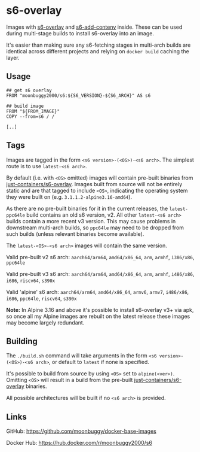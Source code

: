 # s6-overlay
Images with [s6-overlay][s6-repo] and [s6-add-contenv](https://github.com/moonbuggy/docker-base-images/tree/master/s6-add-contenv) inside. These can be used during multi-stage builds to install s6-overlay into an image.

It's easier than making sure any s6-fetching stages in multi-arch builds are identical across different projects and relying on `docker build` caching the layer.

## Usage
```
## get s6 overlay
FROM "moonbuggy2000/s6:${S6_VERSION}-${S6_ARCH}" AS s6

## build image
FROM "${FROM_IMAGE}"
COPY --from=s6 / /

[..]
```

## Tags
Images are tagged in the form `<s6 version>-(<OS>)-<s6 arch>`. The simplest route is to use `latest-<s6 arch>`.

By default (i.e. with `<OS>` omitted) images will contain pre-built binaries from [just-containers/s6-overlay][s6-repo]. Images built from source will not be entirely static and are that tagged to include `<OS>`, indicating the operating system they were built on (e.g. `3.1.1.2-alpine3.16-amd64`).

As there are no pre-built binaries for it in the current releases, the `latest-ppc64le` build contains an old s6 version, v2. All other `latest-<s6 arch>` builds contain a more recent v3 version. This may cause problems in downstream multi-arch builds, so `ppc64le` may need to be dropped from such builds (unless relevant binaries
become available).

The `latest-<OS>-<s6 arch>` images will contain the same version.

Valid pre-built v2 s6 arch: `aarch64/arm64`, `amd64/x86_64`, `arm`, `armhf`, `i386/x86`, `ppc64le`

Valid pre-built v3 s6 arch: `aarch64/arm64`, `amd64/x86_64`, `arm`, `armhf`, `i486/x86`, `i686`, `riscv64`, `s390x`

Valid 'alpine' s6 arch: `aarch64/arm64`, `amd64/x86_64`, `armv6`, `armv7`, `i486/x86`, `i686`, `ppc64le`, `riscv64`, `s390x`

**Note:** In Alpine 3.16 and above it's possible to install s6-overlay v3+ via apk, so once all my Alpine images are rebuilt on the latest release these images may become largely redundant.

## Building
The `./build.sh` command will take arguments in the form `<s6 version>-(<OS>)-<s6 arch>`, or default to `latest` if none is specified.

It's possible to build from source by using `<OS>` set to `alpine(<ver>)`. Omitting `<OS>` will result in a build from the pre-built [just-containers/s6-overlay][s6-repo] binaries.

All possible architectures will be built if no `<s6 arch>` is provided.

## Links
GitHub: <https://github.com/moonbuggy/docker-base-images>

Docker Hub: <https://hub.docker.com/r/moonbuggy2000/s6>

[s6-repo]: <https://github.com/just-containers/s6-overlay>
